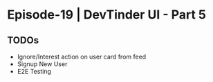 # Episode-19 | DevTinder UI - Part 5

## TODOs

- Ignore/Interest action on user card from feed
- Signup New User
- E2E Testing
